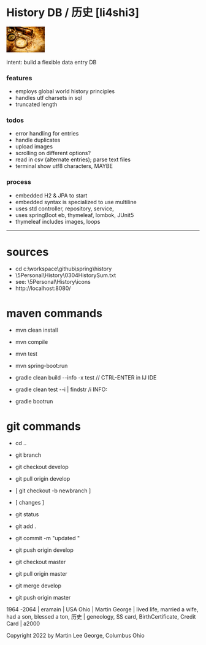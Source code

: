 # History DB / 历史 [li4shi3]

<img src = "history.png"	alt = "history"	title = "history" width = "100">

intent: build a flexible data entry DB

### features

* employs global world history principles
* handles utf charsets in sql
* truncated length

### todos

* error handling for entries
* handle duplicates
* upload images
* scrolling on different options?
* read in csv (alternate entries); parse text files
* terminal show utf8 characters, MAYBE

### process

* embedded H2 & JPA to start
* embedded syntax is specialized to use multiline
* uses std controller, repository, service,
* uses springBoot eb, thymeleaf, lombok, JUnit5
* thymeleaf includes images, loops

---
# sources
 
* cd c:\workspace\github\spring\history
* \\5Personal\History\0304HistorySum.txt
* see: \5Personal\History\icons
* http://localhost:8080/

# maven commands
* mvn clean install
* mvn compile
* mvn test
* mvn spring-boot:run

* gradle clean build --info -x test // CTRL-ENTER in IJ IDE
* gradle clean test --i | findstr /i INFO:
* gradle bootrun

# git commands

* cd ..
* git branch
* git checkout develop 
* git pull origin develop

* [ git checkout -b newbranch ]
* [ changes ]

* git status 
* git add . 
* git commit -m "updated "
* git push origin develop 
* git checkout master 
* git pull origin master 
* git merge develop 
* git push origin master

1964 -2064 | eramain | USA Ohio | Martin George | lived life, married a wife, had a son, blessed a ton, 历史 |
geneology, SS card, BirthCertificate, Credit Card | a2000

Copyright 2022 by Martin Lee George, Columbus Ohio